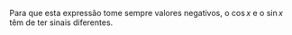 Para que esta expressão tome sempre valores negativos, o $\cos{x}$ e o $\sin{x}$ têm de ter sinais diferentes.